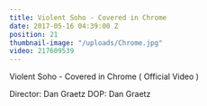```yaml
---
title: Violent Soho - Covered in Chrome
date: 2017-05-16 04:39:00 Z
position: 21
thumbnail-image: "/uploads/Chrome.jpg"
video: 217609539
---
```


Violent Soho - Covered in Chrome ( Official Video ) 

Director: Dan Graetz
DOP: Dan Graetz